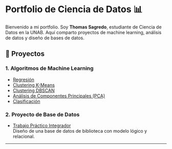 # Portfolio de Ciencia de Datos 📊

Bienvenido a mi portfolio. Soy **Thomas Sagredo**, estudiante de Ciencia de Datos en la UNAB.
Aquí comparto proyectos de machine learning, análisis de datos y diseño de bases de datos.

## 📂 Proyectos

### 1. Algoritmos de Machine Learning
- [Regresión](notebooks/01_regresion.ipynb)
- [Clustering K-Means](notebooks/02_kmeans.ipynb)
- [Clustering DBSCAN](notebooks/03_dbscan.ipynb)
- [Análisis de Componentes Principales (PCA)](notebooks/04_pca.ipynb)
- [Clasificación](notebooks/05_clasificacion.ipynb)

### 2. Proyecto de Base de Datos
- [Trabajo Práctico Integrador](database_project/TRABAJO_PRACTICO_INTEGRADOR.pdf)  
  Diseño de una base de datos de biblioteca con modelo lógico y relacional.

---
